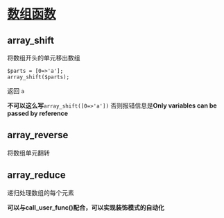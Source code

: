 # [数组函数](http://php.net/manual/zh/ref.array.php)



## array_shift 

将数组开头的单元移出数组

```
$parts = [0=>'a'];
array_shift($parts);
```
返回 `a`

**不可以这么写**`array_shift([0=>'a'])`
否则报错信息是**Only variables can be passed by reference**


## array_reverse

将数组单元翻转

## array_reduce

递归处理数组的每个元素

**可以与call_user_func()配合，可以实现装饰模式的自动化**